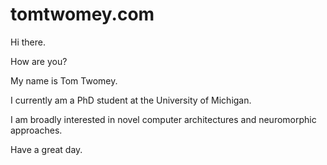 # tomtwomey.com

Hi there.

How are you?

My name is Tom Twomey. 

I currently am a PhD student at the University of Michigan.

I am broadly interested in novel computer architectures and neuromorphic approaches.

Have a great day.

